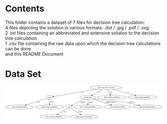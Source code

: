 # Contents

This folder contains a dataset of 7 files for decision tree calculation:\
4 files depicting the solution in various formats: .dot / .jpg / .pdf / .svg\
2 .txt files containing an abbreviated and extensive solution to the decision tree calculation\
1 .csv file containing the raw data upon which the decision tree calculations can be done\
and this README Document

# Data Set
![](License.jpg)